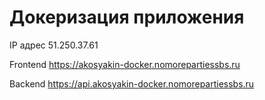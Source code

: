 # Докеризация приложения

IP адрес 51.250.37.61

Frontend https://akosyakin-docker.nomorepartiessbs.ru

Backend https://api.akosyakin-docker.nomorepartiessbs.ru
